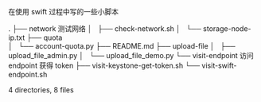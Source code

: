 
在使用 swift 过程中写的一些小脚本


.
├── network				测试网络
│   ├── check-network.sh
│   └── storage-node-ip.txt
├── quota               
│   └── account-quota.py
├── README.md
├── upload-file
│   ├── upload_file_admin.py
│   └── upload_file_demo.py
└── visit-endpoint      访问 endpoint 获得 token 
    ├── visit-keystone-get-token.sh
    └── visit-swift-endpoint.sh

4 directories, 8 files
